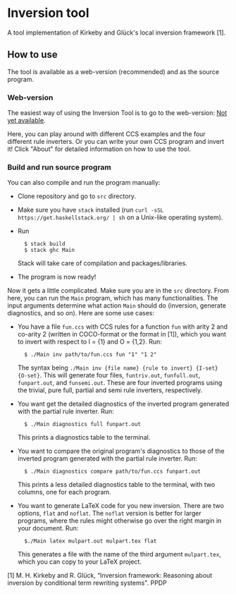 # Inversion tool
A tool implementation of Kirkeby and Glück's local inversion framework [1].

## How to use
The tool is available as a web-version (recommended) and as the source program.

### Web-version
The easiest way of using the Inversion Tool is to go to the web-version: [Not yet available](https://topps.diku.dk/pirc).

Here, you can play around with different CCS examples and the four different rule inverters. Or you can write your own CCS program and invert it! Click "About" for detailed information on how to use the tool.

### Build and run source program
You can also compile and run the program manually:
* Clone repository and go to `src` directory.
* Make sure you have `stack` installed (run `curl -sSL https://get.haskellstack.org/ | sh` on a Unix-like operating system).
* Run 

        $ stack build
        $ stack ghc Main
  Stack will take care of compilation and packages/libraries.
* The program is now ready!

Now it gets a little complicated. Make sure you are in the `src` directory. From here, you can run the `Main` program, which has many functionalities. The input arguments determine what action `Main` should do (inversion, generate diagnostics, and so on). Here are some use cases: 

* You have a file `fun.ccs` with CCS rules for a function `fun` with arity 2 and co-arity 2 (written in COCO-format or the format in [1]), which you want to invert with respect to I = {1} and O = {1,2}. Run:

        $ ./Main inv path/to/fun.ccs fun "1" "1 2"
  The syntax being `./Main inv {file name} {rule to invert} {I-set} {O-set}`. This will generate four files, `funtriv.out`, `funfull.out`, `funpart.out`, and `funsemi.out`. These are four inverted programs using the trivial, pure full, partial and semi rule inverters, respectively.
* You want get the detailed diagnostics of the inverted program generated with the partial rule inverter. Run:

        $ ./Main diagnostics full funpart.out
  This prints a diagnostics table to the terminal.
* You want to compare the original program's diagnostics to those of the inverted program generated with the partial rule inverter. Run:

        $ ./Main diagnostics compare path/to/fun.ccs funpart.out
  This prints a less detailed diagnostics table to the terminal, with two columns, one for each program.
* You want to generate LaTeX code for you new inversion. There are two options, `flat` and `noflat`. The `noflat` version is better for larger programs, where the rules might otherwise go over the right margin in your document. Run:

        $./Main latex mulpart.out mulpart.tex flat
  This generates a file with the name of the third argument `mulpart.tex`, which you can copy to your LaTeX project.
  
[1] M. H. Kirkeby and R. Glück, “Inversion framework: Reasoning about inversion  by  conditional  term  rewriting  systems". PPDP  
